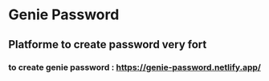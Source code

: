 # Genie Password
## Platforme to create password very fort
### to create genie password : https://genie-password.netlify.app/
